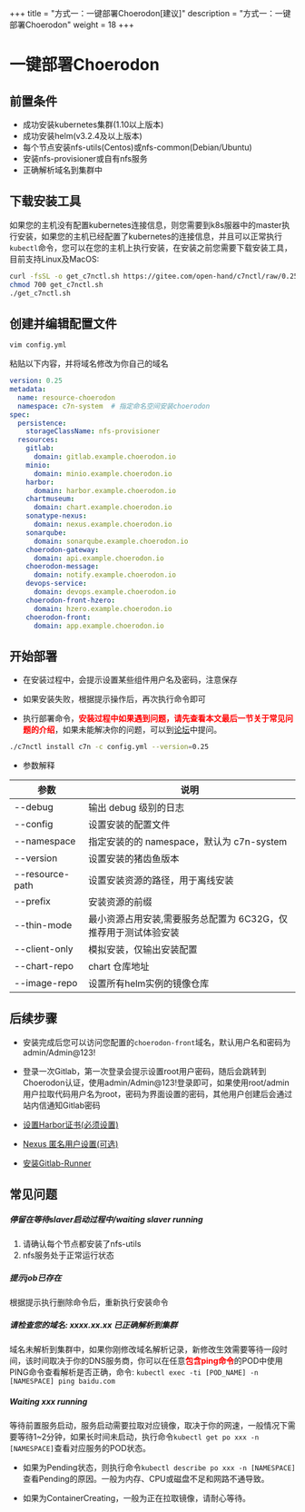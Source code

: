 +++
title = "方式一：一键部署Choerodon[建议]"
description = "方式一：一键部署Choerodon"
weight = 18
+++

# 一键部署Choerodon

## 前置条件

- 成功安装kubernetes集群(1.10以上版本)
- 成功安装helm(v3.2.4及以上版本)
- 每个节点安装nfs-utils(Centos)或nfs-common(Debian/Ubuntu)
- 安装nfs-provisioner或自有nfs服务
- 正确解析域名到集群中

## 下载安装工具

如果您的主机没有配置kubernetes连接信息，则您需要到k8s服器中的master执行安装，如果您的主机已经配置了kubernetes的连接信息，并且可以正常执行`kubectl`命令，您可以在您的主机上执行安装，在安装之前您需要下载安装工具，目前支持Linux及MacOS:

```bash
curl -fsSL -o get_c7nctl.sh https://gitee.com/open-hand/c7nctl/raw/0.25/scripts/get-c7nctl.sh
chmod 700 get_c7nctl.sh
./get_c7nctl.sh
```

## 创建并编辑配置文件

```bash
vim config.yml
```

粘贴以下内容，并将域名修改为你自己的域名

```yml
version: 0.25
metadata:
  name: resource-choerodon
  namespace: c7n-system  # 指定命名空间安装choerodon
spec:
  persistence:
    storageClassName: nfs-provisioner
  resources:
    gitlab:
      domain: gitlab.example.choerodon.io
    minio:
      domain: minio.example.choerodon.io
    harbor:
      domain: harbor.example.choerodon.io
    chartmuseum:
      domain: chart.example.choerodon.io
    sonatype-nexus:
      domain: nexus.example.choerodon.io
    sonarqube:
      domain: sonarqube.example.choerodon.io
    choerodon-gateway:
      domain: api.example.choerodon.io
    choerodon-message:
      domain: notify.example.choerodon.io
    devops-service:
      domain: devops.example.choerodon.io
    choerodon-front-hzero:
      domain: hzero.example.choerodon.io
    choerodon-front:
      domain: app.example.choerodon.io
```

## 开始部署

- 在安装过程中，会提示设置某些组件用户名及密码，注意保存

- 如果安装失败，根据提示操作后，再次执行命令即可

- 执行部署命令，<b style="color:red">安装过程中如果遇到问题，请先查看本文最后一节关于常见问题的介绍</b>，如果未能解决你的问题，可以到[论坛](//openforum.hand-china.com)中提问。

```bash
./c7nctl install c7n -c config.yml --version=0.25
```

- 参数解释

| 参数 | 说明 |
| --- |  --- |
| \-\-debug | 输出 debug 级别的日志 |
| \-\-config | 设置安装的配置文件 |
| \-\-namespace |  指定安装的的 namespace，默认为 c7n-system |
| \-\-version | 设置安装的猪齿鱼版本 |
| \-\-resource-path | 设置安装资源的路径，用于离线安装 |
| \-\-prefix | 安装资源的前缀 |
| \-\-thin-mode | 最小资源占用安装,需要服务总配置为 6C32G，仅推荐用于测试体验安装 |
| \-\-client-only | 模拟安装，仅输出安装配置 |
| \-\-chart-repo | chart 仓库地址 |
| \-\-image-repo | 设置所有helm实例的镜像仓库 |

## 后续步骤

- 安装完成后您可以访问您配置的`choerodon-front`域名，默认用户名和密码为admin/Admin@123!

- 登录一次Gitlab，第一次登录会提示设置root用户密码，随后会跳转到Choerodon认证，使用admin/Admin@123!登录即可，如果使用root/admin用户拉取代码用户名为root，密码为界面设置的密码，其他用户创建后会通过站内信通知Gitlab密码

- [设置Harbor证书(必须设置)](../parts/base/harbor/#证书配置)

- [Nexus 匿名用户设置(可选)](../parts/base/choerodon-repo/)

- [安装Gitlab-Runner](../parts/gitlab-runner)

## 常见问题

##### 停留在等待slaver启动过程中/waiting slaver running

  1. 请确认每个节点都安装了nfs-utils
  2. nfs服务处于正常运行状态

##### 提示job已存在

  根据提示执行删除命令后，重新执行安装命令

##### 请检查您的域名: xxxx.xx.xx 已正确解析到集群

  域名未解析到集群中，如果你刚修改域名解析记录，新修改生效需要等待一段时间，该时间取决于你的DNS服务商，你可以在任意<b style="color:red">包含ping命令</b>的POD中使用PING命令查看解析是否正确，命令: `kubectl exec -ti [POD_NAME] -n [NAMESPACE] ping baidu.com`

##### Waiting xxx running

等待前置服务启动，服务启动需要拉取对应镜像，取决于你的网速，一般情况下需要等待1~2分钟，如果长时间未启动，执行命令`kubectl get po xxx -n [NAMESPACE]`查看对应服务的POD状态。

- 如果为Pending状态，则执行命令`kubectl describe po xxx -n [NAMESPACE]`查看Pending的原因。一般为内存、CPU或磁盘不足和网路不通导致。
  
- 如果为ContainerCreating，一般为正在拉取镜像，请耐心等待。
